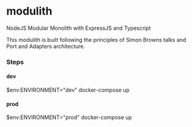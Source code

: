 # modulith

NodeJS Modular Monolith with ExpressJS and Typescript

This modulith is built following the principles of Simon Browns talks and Port and Adapters architecture.

### Steps

#### dev

$env:ENVIRONMENT="dev"
docker-compose up

#### prod

$env:ENVIRONMENT="prod"
docker-compose up

